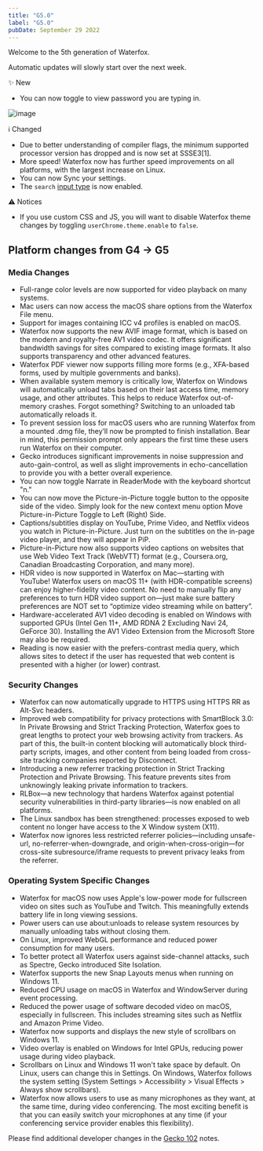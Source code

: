 ```yaml
---
title: "G5.0"
label: "G5.0"
pubDate: September 29 2022
---
```


Welcome to the 5th generation of Waterfox.

Automatic updates will slowly start over the next week.

✨ New

* You can now toggle to view password you are typing in.

<img alt="image" src="https://user-images.githubusercontent.com/4728920/191992639-ed17cfbb-f096-418f-a324-056f36d7c62c.png" width={233} />

ℹ️ Changed

* Due to better understanding of compiler flags, the minimum supported processor version has dropped and is now set at SSSE3[1].
* More speed! Waterfox now has further speed improvements on all platforms, with the largest increase on Linux.
* You can now Sync your settings.
* The `search` [input type](https://developer.mozilla.org/en-US/docs/Web/HTML/Element/input/search) is now enabled.

⚠️ Notices

* If you use custom CSS and JS, you will want to disable Waterfox theme changes by toggling `userChrome.theme.enable` to `false`.

## Platform changes from G4 → G5

### Media Changes
* Full-range color levels are now supported for video playback on many systems.
* Mac users can now access the macOS share options from the Waterfox File menu.
* Support for images containing ICC v4 profiles is enabled on macOS.
* Waterfox now supports the new AVIF image format, which is based on the modern and royalty-free AV1 video codec. It offers significant bandwidth savings for sites compared to existing image formats. It also supports transparency and other advanced features.
* Waterfox PDF viewer now supports filling more forms (e.g., XFA-based forms, used by multiple governments and banks).
* When available system memory is critically low, Waterfox on Windows will automatically unload tabs based on their last access time, memory usage, and other attributes. This helps to reduce Waterfox out-of-memory crashes. Forgot something? Switching to an unloaded tab automatically reloads it.
* To prevent session loss for macOS users who are running Waterfox from a mounted .dmg file, they’ll now be prompted to finish installation. Bear in mind, this permission prompt only appears the first time these users run Waterfox on their computer.
* Gecko introduces significant improvements in noise suppression and auto-gain-control, as well as slight improvements in echo-cancellation to provide you with a better overall experience.
* You can now toggle Narrate in ReaderMode with the keyboard shortcut "n."
* You can now move the Picture-in-Picture toggle button to the opposite side of the video. Simply look for the new context menu option Move Picture-in-Picture Toggle to Left (Right) Side.
* Captions/subtitles display on YouTube, Prime Video, and Netflix videos you watch in Picture-in-Picture. Just turn on the subtitles on the in-page video player, and they will appear in PiP.
* Picture-in-Picture now also supports video captions on websites that use Web Video Text Track (WebVTT) format (e.g., Coursera.org, Canadian Broadcasting Corporation, and many more).
* HDR video is now supported in Waterfox on Mac—starting with YouTube! Waterfox users on macOS 11+ (with HDR-compatible screens) can enjoy higher-fidelity video content. No need to manually flip any preferences to turn HDR video support on—just make sure battery preferences are NOT set to “optimize video streaming while on battery”.
* Hardware-accelerated AV1 video decoding is enabled on Windows with supported GPUs (Intel Gen 11+, AMD RDNA 2 Excluding Navi 24, GeForce 30). Installing the AV1 Video Extension from the Microsoft Store may also be required.
* Reading is now easier with the prefers-contrast media query, which allows sites to detect if the user has requested that web content is presented with a higher (or lower) contrast.

### Security Changes
* Waterfox can now automatically upgrade to HTTPS using HTTPS RR as Alt-Svc headers.
* Improved web compatibility for privacy protections with SmartBlock 3.0: In Private Browsing and Strict Tracking Protection, Waterfox goes to great lengths to protect your web browsing activity from trackers. As part of this, the built-in content blocking will automatically block third-party scripts, images, and other content from being loaded from cross-site tracking companies reported by Disconnect.
* Introducing a new referrer tracking protection in Strict Tracking Protection and Private Browsing. This feature prevents sites from unknowingly leaking private information to trackers.
* RLBox—a new technology that hardens Waterfox against potential security vulnerabilities in third-party libraries—is now enabled on all platforms.
* The Linux sandbox has been strengthened: processes exposed to web content no longer have access to the X Window system (X11).
* Waterfox now ignores less restricted referrer policies—including unsafe-url, no-referrer-when-downgrade, and origin-when-cross-origin—for cross-site subresource/iframe requests to prevent privacy leaks from the referrer.

### Operating System Specific Changes

* Waterfox for macOS now uses Apple's low-power mode for fullscreen video on sites such as YouTube and Twitch. This meaningfully extends battery life in long viewing sessions.
* Power users can use about:unloads to release system resources by manually unloading tabs without closing them.
* On Linux, improved WebGL performance and reduced power consumption for many users.
* To better protect all Waterfox users against side-channel attacks, such as Spectre, Gecko introduced Site Isolation.
* Waterfox supports the new Snap Layouts menus when running on Windows 11.
* Reduced CPU usage on macOS in Waterfox and WindowServer during event processing.
* Reduced the power usage of software decoded video on macOS, especially in fullscreen. This includes streaming sites such as Netflix and Amazon Prime Video.
* Waterfox now supports and displays the new style of scrollbars on Windows 11.
* Video overlay is enabled on Windows for Intel GPUs, reducing power usage during video playback.
* Scrollbars on Linux and Windows 11 won't take space by default. On Linux, users can change this in Settings. On Windows, Waterfox follows the system setting (System Settings > Accessibility > Visual Effects > Always show scrollbars).
* Waterfox now allows users to use as many microphones as they want, at the same time, during video conferencing. The most exciting benefit is that you can easily switch your microphones at any time (if your conferencing service provider enables this flexibility).

Please find additional developer changes in the [Gecko 102](https://developer.mozilla.org/docs/Mozilla/Firefox/Releases/102) notes.
